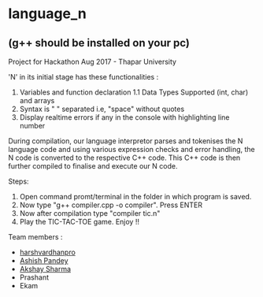 # language_n
## (g++ should be installed on your pc)

Project for Hackathon Aug 2017 - Thapar University

'N' in its initial stage has these functionalities :

1. Variables and function declaration 
1.1 Data Types Supported (int, char) and arrays
2. Syntax is " " separated i.e, "space" without quotes
3. Display realtime errors if any in the console with highlighting line number

During compilation, our language interpretor parses and tokenises the N language code and using various expression checks and error handling, the N code is converted to the respective C++ code. This C++ code is then further compiled to finalise and execute our N code.

Steps:
1. Open command promt/terminal in the folder in which program is saved.
2. Now type "g++ compiler.cpp -o compiler". Press ENTER
3. Now after compilation type "compiler tic.n"
4. Play the TIC-TAC-TOE game. Enjoy !!

Team members :
- [harshvardhanpro](https://github.com/harshvardhanpro)
- [Ashish Pandey](https://github.com/apandey13050907)
- [Akshay Sharma](https://github.com/achheSharma)
- Prashant
- Ekam
